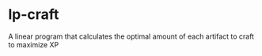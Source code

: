# lp-craft
A linear program that calculates the optimal amount of each artifact to craft to maximize XP
